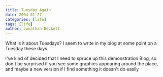 ```yaml
---
title: Tuesday Again
date: 2004-01-27
categories: [life]
tags: [life]
author: Jonathan Beckett
---
```


What is it about Tuesdays? I seem to write in my blog at some point on a Tuesday these days.

I've kind of decided that I need to spruce up this demonstration Blog, so don't be surprised if you see some graphics appearing around the place, and maybe a new version if I find something it doesn't do easily 
